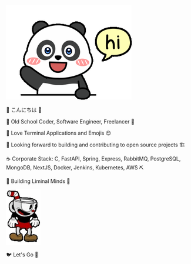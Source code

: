 <img src="images/pandahi.gif">

👋 こんにちは 🐼

🍁 Old School Coder, Software Engineer, Freelancer 🧢

💟 Love Terminal Applications and Emojis 😍

👯 Looking forward to building and contributing to open source projects 🏗️

☕ Corporate Stack: C, FastAPI, Spring, Express, RabbitMQ, PostgreSQL, MongoDB, NextJS, Docker, Jenkins, Kubernetes, AWS ⛏️

🔭 Building Liminal Minds 🚧

<img src="images/cuphead.gif">

🐦 Let's Go 🚀
